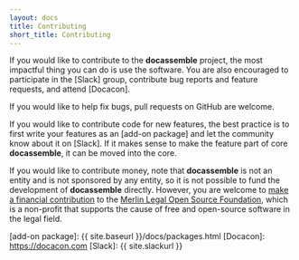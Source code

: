```yaml
---
layout: docs
title: Contributing
short_title: Contributing
---
```


If you would like to contribute to the **docassemble** project, the
most impactful thing you can do is use the software.  You are also
encouraged to participate in the [Slack] group, contribute bug reports
and feature requests, and attend [Docacon].

If you would like to help fix bugs, pull requests on GitHub are
welcome.

If you would like to contribute code for new features, the best
practice is to first write your features as an [add-on package] and
let the community know about it on [Slack].  If it makes sense to make
the feature part of core **docassemble**, it can be moved into the
core.

If you would like to contribute money, note that **docassemble** is
not an entity and is not sponsored by any entity, so it is not
possible to fund the development of **docassemble** directly.
However, you are welcome to [make a financial contribution] to the
[Merlin Legal Open Source Foundation], which is a non-profit that
supports the cause of free and open-source software in the legal
field.

[make a financial contribution]: https://www.merlinfoundation.org/donate
[Merlin Legal Open Source Foundation]: https://www.merlinfoundation.org
[add-on package]: {{ site.baseurl }}/docs/packages.html
[Docacon]: https://docacon.com
[Slack]: {{ site.slackurl }}
